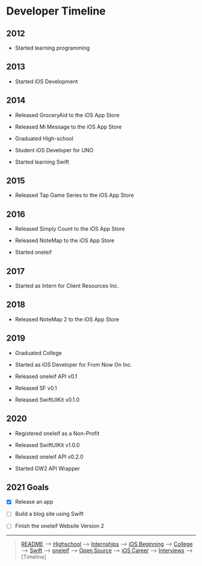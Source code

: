 # Developer Timeline

## 2012

- Started learning programming

## 2013

- Started iOS Development

## 2014

- Released GroceryAid to the iOS App Store

- Released Mi Message to the iOS App Store

- Graduated High-school

- Student iOS Developer for UNO

- Started learning Swift

## 2015

- Released Tap Game Series to the iOS App Store

## 2016

- Released Simply Count to the iOS App Store

- Released NoteMap to the iOS App Store

- Started oneleif

## 2017

- Started as Intern for Client Resources Inc.

## 2018

- Released NoteMap 2 to the iOS App Store

## 2019

- Graduated College

- Started as iOS Developer for From Now On Inc.

- Released oneleif API v0.1

- Released SF v0.1

- Released SwiftUIKit v0.1.0

## 2020

- Registered oneleif as a Non-Profit

- Released SwiftUIKit v1.0.0

- Released oneleif API v0.2.0

- Started GW2 API Wrapper

## 2021 Goals

- [x] Release an app

- [ ] Build a blog site using Swift

- [ ] Finish the oneleif Website Version 2


***

> [README](../README.md) --> [Highschool](highschool.md) --> [Internships](internships.md) --> [iOS Beginning](iOS-beginning.md) --> [College](college.md) --> [Swift](swift.md) --> [oneleif](oneleif.md) --> [Open Source](open-source.md) --> [iOS Career](iOS-career.md) --> [Interviews](interviews.md) --> [Timeline]
